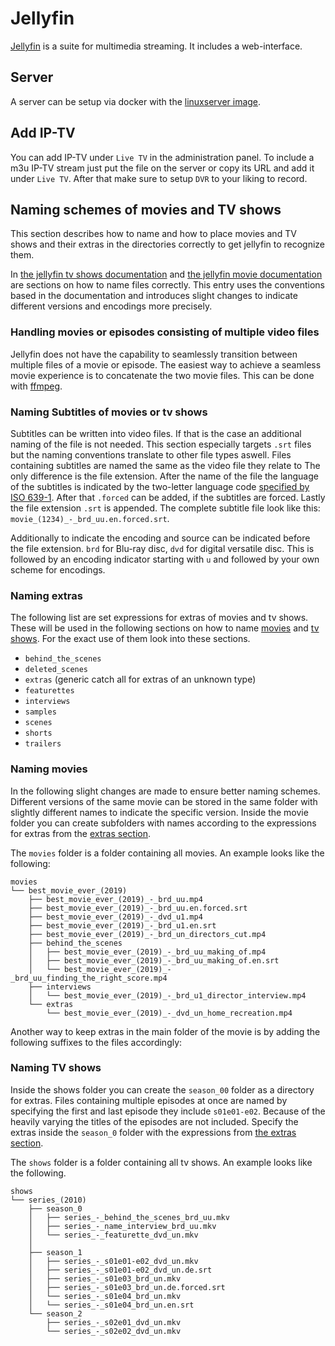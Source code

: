 # Jellyfin

[Jellyfin](https://jellyfin.ord) is a suite for multimedia streaming.
It includes a web-interface.

## Server

A server can be setup via docker with the [linuxserver image](./docker-images/linuxserver_-_jellyfin.md).

## Add IP-TV

You can add IP-TV under `Live TV` in the administration panel.
To include a m3u IP-TV stream just put the file on the server or copy its URL
and add it under `Live TV`.
After that make sure to setup `DVR` to your liking to record.

## Naming schemes of movies and TV shows

This section describes how to name and how to place movies and TV shows and
their extras in the directories correctly to get jellyfin to recognize them.

In
[the jellyfin tv shows documentation](https://jellyfin.org/docs/general/server/media/shows.html)
and
[the jellyfin movie documentation](https://jellyfin.org/docs/general/server/media/movies.html)
are sections on how to name files correctly.
This entry uses the conventions based in the documentation and introduces
slight changes to indicate different versions and encodings more precisely.

### Handling movies or episodes consisting of multiple video files

Jellyfin does not have the capability to seamlessly transition between multiple
files of a movie or episode.
The easiest way to achieve a seamless movie experience is to concatenate the two
movie files.
This can be done with
[ffmpeg](./linux/ffmpeg.md#concatenate-multiple-video-files-with-matching-audio-tracks).

### Naming Subtitles of movies or tv shows

Subtitles can be written into video files.
If that is the case an additional naming of the file is not needed.
This section especially targets `.srt` files but the naming conventions
translate to other file types aswell.
Files containing subtitles are named the same as the video file they relate to
The only difference is the file extension.
After the name of the file the language of the subtitles is indicated by the
two-letter language code [specified by ISO 639-1](https://quickref.me/iso-639-1).
After that `.forced` can be added, if the subtitles are forced.
Lastly the file extension `.srt` is appended.
The complete subtitle file look like this:
`movie_(1234)_-_brd_uu.en.forced.srt`.

Additionally to indicate the encoding and source can be indicated before the
file extension.
`brd` for Blu-ray disc, `dvd` for digital versatile disc.
This is followed by an encoding indicator starting with `u` and followed by
your own scheme for encodings.

### Naming extras

The following list are set expressions for extras of movies and tv shows.
These will be used in the following sections on how to name
[movies](#naming-movies) and
[tv shows](#naming-tv-shows).
For the exact use of them look into these sections.

- `behind_the_scenes`
- `deleted_scenes`
- `extras` (generic catch all for extras of an unknown type)
- `featurettes`
- `interviews`
- `samples`
- `scenes`
- `shorts`
- `trailers`

### Naming movies

In the following slight changes are made to ensure better naming schemes.
Different versions of the same movie can be stored in the same folder with
slightly different names to indicate the specific version.
Inside the movie folder you can create subfolders with names according to the
expressions for extras from the [extras section](#naming-extras).

The `movies` folder is a folder containing all movies.
An example looks like the following:

```
movies
└── best_movie_ever_(2019)
    ├── best_movie_ever_(2019)_-_brd_uu.mp4
    ├── best_movie_ever_(2019)_-_brd_uu.en.forced.srt
    ├── best_movie_ever_(2019)_-_dvd_u1.mp4
    ├── best_movie_ever_(2019)_-_brd_u1.en.srt
    ├── best_movie_ever_(2019)_-_brd_un_directors_cut.mp4
    ├── behind_the_scenes
    │   ├── best_movie_ever_(2019)_-_brd_uu_making_of.mp4
    │   ├── best_movie_ever_(2019)_-_brd_uu_making_of.en.srt
    │   └── best_movie_ever_(2019)_-_brd_uu_finding_the_right_score.mp4
    ├── interviews
    │   └── best_movie_ever_(2019)_-_brd_u1_director_interview.mp4
    └── extras
        └── best_movie_ever_(2019)_-_dvd_un_home_recreation.mp4
```


Another way to keep extras in the main folder of the movie is by adding the
following suffixes to the files accordingly:

### Naming TV shows

Inside the shows folder you can create the `season_00` folder as a directory
for extras.
Files containing multiple episodes at once are named by specifying the first
and last episode they include `s01e01-e02`.
Because of the heavily varying the titles of the episodes are not included.
Specify the extras inside the `season_0` folder with the expressions from
[the extras section](#naming-extras).

The `shows` folder is a folder containing all tv shows.
An example looks like the following.

```
shows
└── series_(2010)
    ├── season_0
    │   ├── series_-_behind_the_scenes_brd_uu.mkv
    │   ├── series_-_name_interview_brd_uu.mkv
    │   └── series_-_featurette_dvd_un.mkv
    │
    ├── season_1
    │   ├── series_-_s01e01-e02_dvd_un.mkv
    │   ├── series_-_s01e01-e02_dvd_un.de.srt
    │   ├── series_-_s01e03_brd_un.mkv
    │   ├── series_-_s01e03_brd_un.de.forced.srt
    │   └── series_-_s01e04_brd_un.mkv
    │   └── series_-_s01e04_brd_un.en.srt
    └── season_2
        ├── series_-_s02e01_dvd_un.mkv
        └── series_-_s02e02_dvd_un.mkv
```
